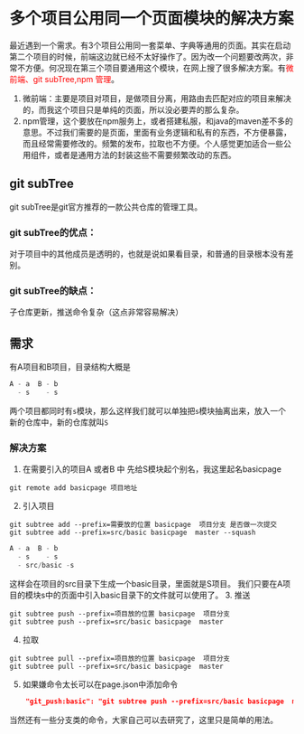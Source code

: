 # 多个项目公用同一个页面模块的解决方案
最近遇到一个需求。有3个项目公用同一套菜单、字典等通用的页面。其实在启动第二个项目的时候，前端这边就已经不太好操作了。因为改一个问题要改两次，非常不方便。何况现在第三个项目要通用这个模块，在网上搜了很多解决方案。有<font color="red">微前端、git subTree,npm 管理</font>。
1. 微前端：主要是项目对项目，是做项目分离，用路由去匹配对应的项目来解决的，而我这个项目只是单纯的页面，所以没必要弄的那么复杂。
2. npm管理，这个要放在npm服务上，或者搭建私服，和java的maven差不多的意思。不过我们需要的是页面，里面有业务逻辑和私有的东西，不方便暴露，而且经常需要修改的。频繁的发布，拉取也不方便。个人感觉更加适合一些公用组件，或者是通用方法的封装这些不需要频繁改动的东西。

## git subTree
git subTree是git官方推荐的一款公共仓库的管理工具。
### git subTree的优点：
对于项目中的其他成员是透明的，也就是说如果看目录，和普通的目录根本没有差别。
### git subTree的缺点：
子仓库更新，推送命令复杂（这点非常容易解决）

## 需求
有A项目和B项目，目录结构大概是
```js
A - a  B - b 
  - s    - s
```
两个项目都同时有`s`模块，那么这样我们就可以单独把`s`模块抽离出来，放入一个新的仓库中，新的仓库就叫`S`

### 解决方案
1. 在需要引入的项目A 或者B 中 先给S模块起个别名，我这里起名basicpage
```git
git remote add basicpage 项目地址
```
2. 引入项目
```git
git subtree add --prefix=需要放的位置 basicpage  项目分支 是否做一次提交
git subtree add --prefix=src/basic basicpage  master --squash
```
```js
A - a  B - b 
  - s    - s
  - src/basic -s
```
这样会在项目的src目录下生成一个basic目录，里面就是S项目。
我们只要在A项目的模块s中的页面中引入basic目录下的文件就可以使用了。
3. 推送
```git
git subtree push --prefix=项目放的位置 basicpage  项目分支 
git subtree push --prefix=src/basic basicpage  master
```
4. 拉取
```git
git subtree pull --prefix=项目放的位置 basicpage  项目分支 
git subtree pull --prefix=src/basic basicpage  master
```
5. 如果嫌命令太长可以在page.json中添加命令
```json
    "git_push:basic": "git subtree push --prefix=src/basic basicpage  master",
```

当然还有一些分支类的命令，大家自己可以去研究了，这里只是简单的用法。